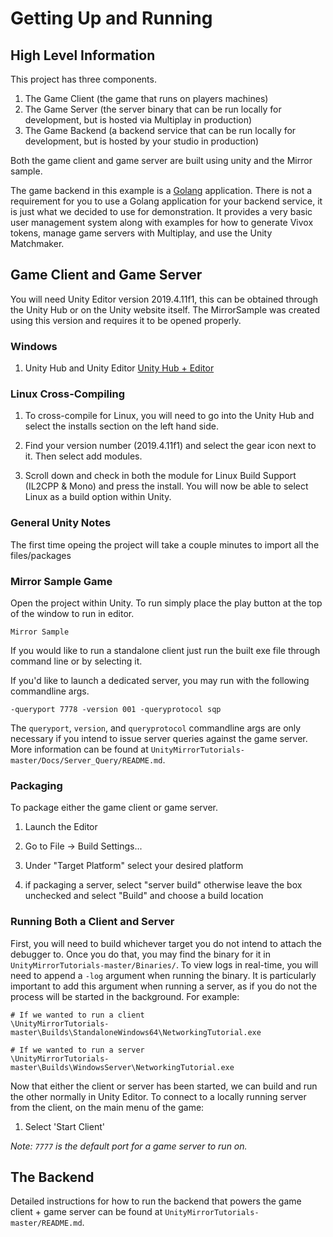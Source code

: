 # Getting Up and Running

## High Level Information

This project has three components.

1. The Game Client (the game that runs on players machines)
1. The Game Server (the server binary that can be run locally for development, but is hosted via Multiplay in production)
1. The Game Backend (a backend service that can be run locally for development, but is hosted by your studio in production)

Both the game client and game server are built using unity and the Mirror sample.

The game backend in this example is a [Golang](https://golang.org/) application. There is not a requirement for you to use a Golang application for your backend service, it is just what we decided to use for demonstration. It provides a very basic user management system along with examples for how to generate Vivox tokens, manage game servers with Multiplay, and use the Unity Matchmaker.

## Game Client and Game Server

You will need Unity Editor version 2019.4.11f1, this can be obtained through the Unity Hub or on the Unity website itself. The MirrorSample was created using this version and requires it to be opened properly.

### Windows

1. Unity Hub and Unity Editor [Unity Hub + Editor](https://unity3d.com/get-unity/download) 

### Linux Cross-Compiling

1. To cross-compile for Linux, you will need to go into the Unity Hub and select the installs section on the left hand side.

2. Find your version number (2019.4.11f1) and select the gear icon next to it. Then select add modules.

3. Scroll down and check in both the module for Linux Build Support (IL2CPP & Mono) and press the install. You will now be able to select Linux as a build option within Unity.

### General Unity Notes

The first time opeing the project will take a couple minutes to import all the files/packages

### Mirror Sample Game

Open the project within Unity. To run simply place the play button at the top of the window to run in editor.

```
Mirror Sample
```

If you would like to run a standalone client just run the built exe file through command line or by selecting it.

If you'd like to launch a dedicated server, you may run with the following commandline args. 

```
-queryport 7778 -version 001 -queryprotocol sqp
```

The `queryport`, `version`, and `queryprotocol` commandline args are only necessary if you intend to issue server queries against the game server. More information can be found at `UnityMirrorTutorials-master/Docs/Server_Query/README.md`.

### Packaging

To package either the game client or game server.

1. Launch the Editor

2. Go to File -> Build Settings... 

3. Under "Target Platform" select your desired platform

4. if packaging a server, select "server build" otherwise leave the box unchecked and select "Build" and choose a build location

### Running Both a Client and Server

First, you will need to build whichever target you do not intend to attach the debugger to. Once you do that, you may find the binary for it in `UnityMirrorTutorials-master/Binaries/`. To view logs in real-time, you will need to append a `-log` argument when running the binary. It is particularly important to add this argument when running a server, as if you do not the process will be started in the background. For example:

```
# If we wanted to run a client
\UnityMirrorTutorials-master\Builds\StandaloneWindows64\NetworkingTutorial.exe

# If we wanted to run a server
\UnityMirrorTutorials-master\Builds\WindowsServer\NetworkingTutorial.exe
```

Now that either the client or server has been started, we can build and run the other normally in Unity Editor. To connect to a locally running server from the client, on the main menu of the game:

1. Select 'Start Client'

_Note: `7777` is the default port for a game server to run on._

## The Backend

Detailed instructions for how to run the backend that powers the game client + game server can be found at `UnityMirrorTutorials-master/README.md`.
